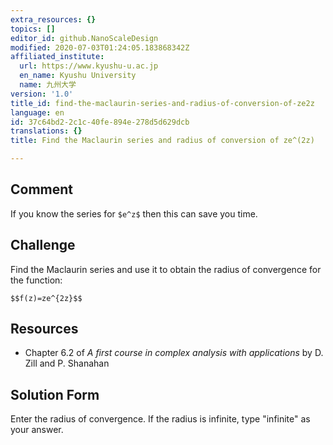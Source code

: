 ```yaml
---
extra_resources: {}
topics: []
editor_id: github.NanoScaleDesign
modified: 2020-07-03T01:24:05.183868342Z
affiliated_institute:
  url: https://www.kyushu-u.ac.jp
  en_name: Kyushu University
  name: 九州大学
version: '1.0'
title_id: find-the-maclaurin-series-and-radius-of-conversion-of-ze2z
language: en
id: 37c64bd2-2c1c-40fe-894e-278d5d629dcb
translations: {}
title: Find the Maclaurin series and radius of conversion of ze^(2z)

---
```


## Comment
If you know the series for `$e^z$` then this can save you time.

## Challenge
Find the Maclaurin series and use it to obtain the radius of convergence for the function:

`$$f(z)=ze^{2z}$$`

## Resources
- Chapter 6.2 of *A first course in complex analysis with applications* by D. Zill and P. Shanahan


## Solution Form
Enter the radius of convergence.
If the radius is infinite, type "infinite" as your answer.